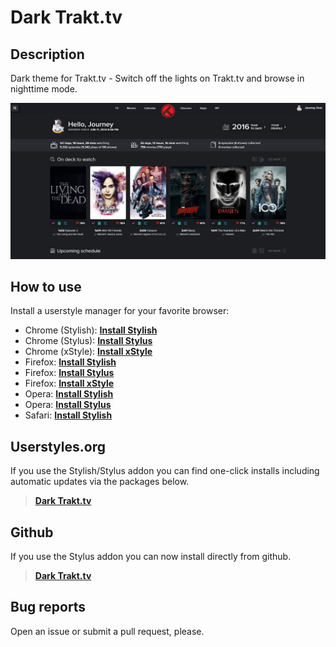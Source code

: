 # Dark Trakt.tv

## Description

Dark theme for Trakt.tv - Switch off the lights on Trakt.tv and browse in nighttime mode.

![Trakt.tv Preview](../img/trakt.tv/trakt.preview.jpg?raw=true "Trakt.tv Preview")

## How to use

Install a userstyle manager for your favorite browser:

- Chrome (Stylish): **[Install Stylish][1]**
- Chrome (Stylus): **[Install Stylus][2]**
- Chrome (xStyle): **[Install xStyle][3]**
- Firefox: **[Install Stylish][4]**
- Firefox: **[Install Stylus][5]**
- Firefox: **[Install xStyle][6]**
- Opera: **[Install Stylish][7]**
- Opera: **[Install Stylus][8]**
- Safari: **[Install Stylish][9]**

## Userstyles.org

If you use the Stylish/Stylus addon you can find one-click installs including automatic updates via the packages below.

> **[Dark Trakt.tv][10]**

## Github

If you use the Stylus addon you can now install directly from github.

> **[Dark Trakt.tv][11]**

## Bug reports

Open an issue or submit a pull request, please.

[1]: https://chrome.google.com/webstore/detail/stylish-custom-themes-for/fjnbnpbmkenffdnngjfgmeleoegfcffe
[2]: https://chrome.google.com/webstore/detail/stylus/clngdbkpkpeebahjckkjfobafhncgmne
[3]: https://chrome.google.com/webstore/detail/xstyle/hncgkmhphmncjohllpoleelnibpmccpj
[4]: https://addons.mozilla.org/en-US/firefox/addon/stylish
[5]: https://addons.mozilla.org/en-US/firefox/addon/styl-us
[6]: https://addons.mozilla.org/en-us/firefox/addon/xstyle
[7]: https://addons.opera.com/en/extensions/details/stylish/?display=en
[8]: https://addons.opera.com/en/extensions/details/stylus/?display=en
[9]: https://sobolev.us/stylish
[10]: https://userstyles.org/styles/125666
[11]: https://raw.githubusercontent.com/JourneyOver/My-Userstyles/Cleanup_and_Rewrites/trakt.tv/style.user.css
